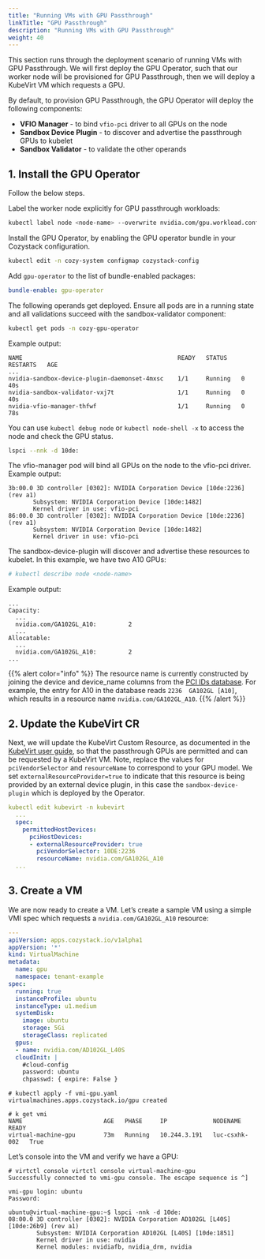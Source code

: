 ```yaml
---
title: "Running VMs with GPU Passthrough"
linkTitle: "GPU Passthrough"
description: "Running VMs with GPU Passthrough"
weight: 40
---
```


This section runs through the deployment scenario of running VMs with GPU Passthrough.
We will first deploy the GPU Operator, such that our worker node will be provisioned for GPU Passthrough,
then we will deploy a KubeVirt VM which requests a GPU.

By default, to provision GPU Passthrough, the GPU Operator will deploy the following components:

- **VFIO Manager** - to bind `vfio-pci` driver to all GPUs on the node
- **Sandbox Device Plugin** - to discover and advertise the passthrough GPUs to kubelet
- **Sandbox Validator** - to validate the other operands

## 1. Install the GPU Operator

Follow the below steps.

Label the worker node explicitly for GPU passthrough workloads:

```bash
kubectl label node <node-name> --overwrite nvidia.com/gpu.workload.config=vm-passthrough
```

Install the GPU Operator, by enabling the GPU operator bundle in your Cozystack configuration.

```bash
kubectl edit -n cozy-system configmap cozystack-config
```

Add `gpu-operator` to the list of bundle-enabled packages:

```yaml
bundle-enable: gpu-operator
```

The following operands get deployed. Ensure all pods are in a running state and all validations succeed with the sandbox-validator component:

```bash
kubectl get pods -n cozy-gpu-operator
```

Example output:

```console
NAME                                            READY   STATUS    RESTARTS   AGE
...
nvidia-sandbox-device-plugin-daemonset-4mxsc    1/1     Running   0          40s
nvidia-sandbox-validator-vxj7t                  1/1     Running   0          40s
nvidia-vfio-manager-thfwf                       1/1     Running   0          78s
```

You can use `kubectl debug node` or `kubectl node-shell -x` to access the node and check the GPU status.

```bash
lspci --nnk -d 10de:
```

The vfio-manager pod will bind all GPUs on the node to the vfio-pci driver. Example output:

```console
3b:00.0 3D controller [0302]: NVIDIA Corporation Device [10de:2236] (rev a1)
       Subsystem: NVIDIA Corporation Device [10de:1482]
       Kernel driver in use: vfio-pci
86:00.0 3D controller [0302]: NVIDIA Corporation Device [10de:2236] (rev a1)
       Subsystem: NVIDIA Corporation Device [10de:1482]
       Kernel driver in use: vfio-pci
```

The sandbox-device-plugin will discover and advertise these resources to kubelet. In this example, we have two A10 GPUs:

```bash
# kubectl describe node <node-name>
```

Example output:

```console
...
Capacity:
  ...
  nvidia.com/GA102GL_A10:         2
  ...
Allocatable:
  ...
  nvidia.com/GA102GL_A10:         2
...
```

{{% alert color="info" %}}
The resource name is currently constructed by joining the device and device_name columns from the [PCI IDs database](https://pci-ids.ucw.cz/v2.2/pci.ids).
For example, the entry for A10 in the database reads `2236  GA102GL [A10]`, which results in a resource name `nvidia.com/GA102GL_A10`.
{{% /alert %}}

## 2. Update the KubeVirt CR

Next, we will update the KubeVirt Custom Resource, as documented in the [KubeVirt user guide](https://kubevirt.io/user-guide/virtual_machines/host-devices/#listing-permitted-devices),
so that the passthrough GPUs are permitted and can be requested by a KubeVirt VM.
Note, replace the values for `pciVendorSelector` and `resourceName` to correspond to your GPU model.
We set `externalResourceProvider=true` to indicate that this resource is being provided by an external device plugin,
in this case the `sandbox-device-plugin` which is deployed by the Operator.

```yaml
kubectl edit kubevirt -n kubevirt
  ...
  spec:
    permittedHostDevices:
      pciHostDevices:
      - externalResourceProvider: true
        pciVendorSelector: 10DE:2236
        resourceName: nvidia.com/GA102GL_A10
  ...
```

## 3. Create a VM

We are now ready to create a VM. Let’s create a sample VM using a simple VMI spec which requests a `nvidia.com/GA102GL_A10` resource:

```yaml
---
apiVersion: apps.cozystack.io/v1alpha1
appVersion: '*'
kind: VirtualMachine
metadata:
  name: gpu
  namespace: tenant-example
spec:
  running: true
  instanceProfile: ubuntu
  instanceType: u1.medium
  systemDisk:
    image: ubuntu
    storage: 5Gi
    storageClass: replicated
  gpus:
  - name: nvidia.com/AD102GL_L40S
  cloudInit: |
    #cloud-config
    password: ubuntu
    chpasswd: { expire: False }
```

```console
# kubectl apply -f vmi-gpu.yaml
virtualmachines.apps.cozystack.io/gpu created

# k get vmi
NAME                       AGE   PHASE     IP             NODENAME        READY
virtual-machine-gpu        73m   Running   10.244.3.191   luc-csxhk-002   True
```

Let’s console into the VM and verify we have a GPU:
```console
# virtctl console virtctl console virtual-machine-gpu
Successfully connected to vmi-gpu console. The escape sequence is ^]

vmi-gpu login: ubuntu
Password:

ubuntu@virtual-machine-gpu:~$ lspci -nnk -d 10de:
08:00.0 3D controller [0302]: NVIDIA Corporation AD102GL [L40S] [10de:26b9] (rev a1)
        Subsystem: NVIDIA Corporation AD102GL [L40S] [10de:1851]
        Kernel driver in use: nvidia
        Kernel modules: nvidiafb, nvidia_drm, nvidia
```
